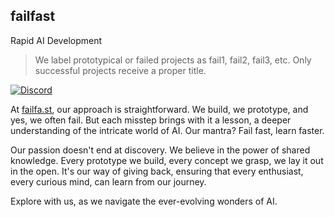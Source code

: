 ## failfast

Rapid AI Development

> We label prototypical or failed projects as fail1, fail2, fail3, etc. Only successful projects receive a proper title.

[![Discord](https://img.shields.io/discord/1091306623819059300?color=7289da&label=Discord&logo=discord&logoColor=fff&style=for-the-badge)](https://discord.com/invite/m3TBB9XEkb)

At [failfa.st](https://failfa.st), our approach is straightforward. We build, we prototype, and yes, we often fail. But each misstep brings with it a lesson, a deeper understanding of the intricate world of AI. Our mantra? Fail fast, learn faster.

Our passion doesn't end at discovery. We believe in the power of shared knowledge. Every prototype we build, every concept we grasp, we lay it out in the open. It's our way of giving back, ensuring that every enthusiast, every curious mind, can learn from our journey.

Explore with us, as we navigate the ever-evolving wonders of AI.
